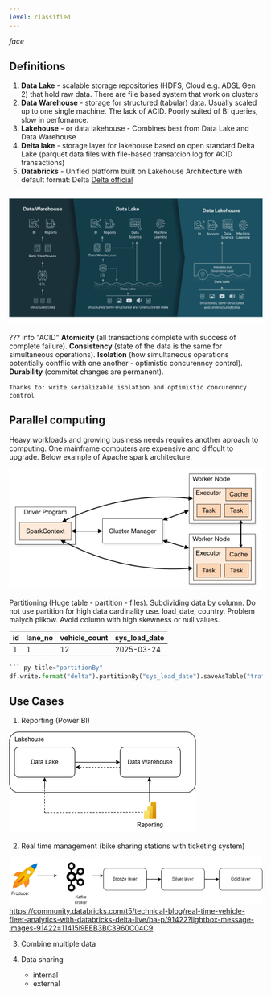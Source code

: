 ```yaml
---
level: classified
---
```

<i class="material-icons">face</i>
## Definitions
1. **Data Lake** - scalable storage repositories (HDFS, Cloud e.g. ADSL Gen 2) that hold
raw data. There are file based system that work on clusters
2. **Data Warehouse** - storage for structured (tabular) data. Usually scaled up to one single machine. The lack of ACID. Poorly suited of BI queries, slow in perfomance.
3. **Lakehouse** - or data lakehouse - Combines best from Data Lake and Data Warehouse
4. **Delta lake** - storage layer for lakehouse based on open standard Delta Lake (parquet data files  with file-based transatcion log for ACID transactions)
5. **Databricks** - Unified platform built on Lakehouse Architecture with default format: Delta [Delta official](https://delta.io/ "Delta format official docs")


![Laekhouse](assets/lakehouse.png)

??? info "ACID"
    **Atomicity** (all transactions complete with success of complete failure). **Consistency** (state of the data is the same for simultaneous operations). 
    **Isolation** (how simultaneous operations potentially confflic with one another - optimistic concurenncy control). **Durability** (commitet changes are permanent). 

    Thanks to: write serializable isolation and optimistic concurenncy control


## Parallel computing
Heavy workloads and growing business needs requires another aproach to computing. One mainframe computers are expensive
and diffcult to upgrade. Below example of Apache spark architecture.

![Laekhouse](assets/spark_arch.png)

Partitioning (Huge table - partition - files). Subdividing data by column. Do not use partition for high 
data cardinality use. load_date, country. Problem malych plikow. Avoid column with high skewness or null values.

|id | lane_no | vehicle_count | sys_load_date |
|:--|:--|:--|:--------------|
|1|1|12| 2025-03-24    |

``` py title="partitionBy"
``` py title="partitionBy"
df.write.format("delta").partitionBy("sys_load_date").saveAsTable("traffic_monitoring")
```

## Use Cases
1. Reporting (Power BI)

![Reporting](assets/lakehouse_reporting.png)



2. Real time management (bike sharing stations with ticketing system)

![Reporting](assets/realtime_use_case.png)
https://community.databricks.com/t5/technical-blog/real-time-vehicle-fleet-analytics-with-databricks-delta-live/ba-p/91422?lightbox-message-images-91422=11415i9EEB3BC3960C04C9

3. Combine multiple data

4. Data sharing 
   - internal
   - external











